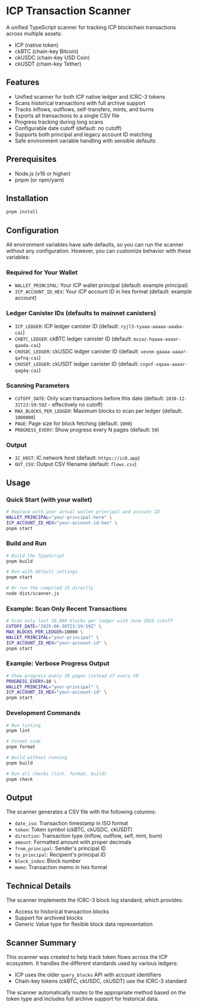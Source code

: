 # ICP Transaction Scanner

A unified TypeScript scanner for tracking ICP blockchain transactions across multiple assets:

- ICP (native token)
- ckBTC (chain-key Bitcoin)
- ckUSDC (chain-key USD Coin)
- ckUSDT (chain-key Tether)

## Features

- Unified scanner for both ICP native ledger and ICRC-3 tokens
- Scans historical transactions with full archive support
- Tracks inflows, outflows, self-transfers, mints, and burns
- Exports all transactions to a single CSV file
- Progress tracking during long scans
- Configurable date cutoff (default: no cutoff)
- Supports both principal and legacy account ID matching
- Safe environment variable handling with sensible defaults

## Prerequisites

- Node.js (v16 or higher)
- pnpm (or npm/yarn)

## Installation

```bash
pnpm install
```

## Configuration

All environment variables have safe defaults, so you can run the scanner without any configuration. However, you can customize behavior with these variables:

### Required for Your Wallet

- `WALLET_PRINCIPAL`: Your ICP wallet principal (default: example principal)
- `ICP_ACCOUNT_ID_HEX`: Your ICP account ID in hex format (default: example account)

### Ledger Canister IDs (defaults to mainnet canisters)

- `ICP_LEDGER`: ICP ledger canister ID (default: `ryjl3-tyaaa-aaaaa-aaaba-cai`)
- `CKBTC_LEDGER`: ckBTC ledger canister ID (default: `mxzaz-hqaaa-aaaar-qaada-cai`)
- `CKUSDC_LEDGER`: ckUSDC ledger canister ID (default: `xevnm-gaaaa-aaaar-qafnq-cai`)
- `CKUSDT_LEDGER`: ckUSDT ledger canister ID (default: `cngnf-vqaaa-aaaar-qag4q-cai`)

### Scanning Parameters

- `CUTOFF_DATE`: Only scan transactions before this date (default: `2030-12-31T23:59:59Z` - effectively no cutoff)
- `MAX_BLOCKS_PER_LEDGER`: Maximum blocks to scan per ledger (default: `1000000`)
- `PAGE`: Page size for block fetching (default: `1000`)
- `PROGRESS_EVERY`: Show progress every N pages (default: `50`)

### Output

- `IC_HOST`: IC network host (default: `https://ic0.app`)
- `OUT_CSV`: Output CSV filename (default: `flows.csv`)

## Usage

### Quick Start (with your wallet)

```bash
# Replace with your actual wallet principal and account ID
WALLET_PRINCIPAL="your-principal-here" \
ICP_ACCOUNT_ID_HEX="your-account-id-hex" \
pnpm start
```

### Build and Run

```bash
# Build the TypeScript
pnpm build

# Run with default settings
pnpm start

# Or run the compiled JS directly
node dist/scanner.js
```

### Example: Scan Only Recent Transactions

```bash
# Scan only last 10,000 blocks per ledger with June 2025 cutoff
CUTOFF_DATE="2025-06-30T23:59:59Z" \
MAX_BLOCKS_PER_LEDGER=10000 \
WALLET_PRINCIPAL="your-principal" \
ICP_ACCOUNT_ID_HEX="your-account-id" \
pnpm start
```

### Example: Verbose Progress Output

```bash
# Show progress every 10 pages instead of every 50
PROGRESS_EVERY=10 \
WALLET_PRINCIPAL="your-principal" \
ICP_ACCOUNT_ID_HEX="your-account-id" \
pnpm start
```

### Development Commands

```bash
# Run linting
pnpm lint

# Format code
pnpm format

# Build without running
pnpm build

# Run all checks (lint, format, build)
pnpm check
```

## Output

The scanner generates a CSV file with the following columns:

- `date_iso`: Transaction timestamp in ISO format
- `token`: Token symbol (ckBTC, ckUSDC, ckUSDT)
- `direction`: Transaction type (inflow, outflow, self, mint, burn)
- `amount`: Formatted amount with proper decimals
- `from_principal`: Sender's principal ID
- `to_principal`: Recipient's principal ID
- `block_index`: Block number
- `memo`: Transaction memo in hex format

## Technical Details

The scanner implements the ICRC-3 block log standard, which provides:

- Access to historical transaction blocks
- Support for archived blocks
- Generic Value type for flexible block data representation

## Scanner Summary

This scanner was created to help track token flows across the ICP ecosystem. It handles the different standards used by various ledgers:

- ICP uses the older `query_blocks` API with account identifiers
- Chain-key tokens (ckBTC, ckUSDC, ckUSDT) use the ICRC-3 standard

The scanner automatically routes to the appropriate method based on the token type and includes full archive support for historical data.
